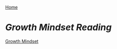 [Home](https://pmargellos.github.io/reading-notes/)

# *Growth Mindset Reading*

[Growth Mindset](https://www.atlassian.com/blog/inside-atlassian/growth-mindset)
